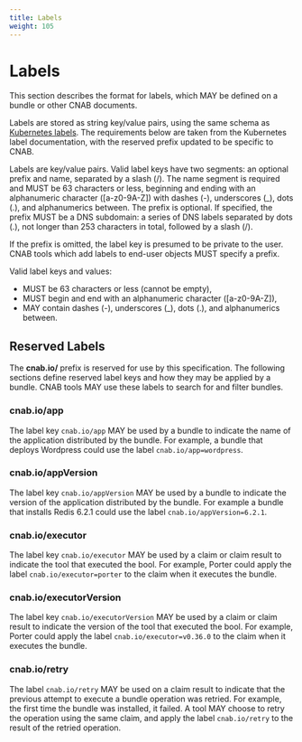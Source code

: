 ```yaml
---
title: Labels
weight: 105
---
```


# Labels

This section describes the format for labels, which MAY be defined on a bundle or other CNAB documents.

Labels are stored as string key/value pairs, using the same schema as [Kubernetes labels].
The requirements below are taken from the Kubernetes label documentation, with the reserved prefix updated to be specific to CNAB.

Labels are key/value pairs. Valid label keys have two segments: an optional prefix and name, separated by a slash (/).
The name segment is required and MUST be 63 characters or less, beginning and ending with an alphanumeric character ([a-z0-9A-Z]) with dashes (-), underscores (_), dots (.), and alphanumerics between.
The prefix is optional. 
If specified, the prefix MUST be a DNS subdomain: a series of DNS labels separated by dots (.), not longer than 253 characters in total, followed by a slash (/).

If the prefix is omitted, the label key is presumed to be private to the user.
CNAB tools which add labels to end-user objects MUST specify a prefix.

Valid label keys and values:

* MUST be 63 characters or less (cannot be empty),
* MUST begin and end with an alphanumeric character ([a-z0-9A-Z]),
* MAY contain dashes (-), underscores (_), dots (.), and alphanumerics between.

## Reserved Labels

The **cnab.io/** prefix is reserved for use by this specification.
The following sections define reserved label keys and how they may be applied by a bundle.
CNAB tools MAY use these labels to search for and filter bundles.

### cnab.io/app

The label key `cnab.io/app` MAY be used by a bundle to indicate the name of the application distributed by the bundle.
For example, a bundle that deploys Wordpress could use the label `cnab.io/app=wordpress`.

### cnab.io/appVersion

The label key `cnab.io/appVersion` MAY be used by a bundle to indicate the version of the application distributed by the bundle.
For example a bundle that installs Redis 6.2.1 could use the label `cnab.io/appVersion=6.2.1`.

### cnab.io/executor

The label key `cnab.io/executor` MAY be used by a claim or claim result to indicate the tool that executed the bool.
For example, Porter could apply the label `cnab.io/executor=porter` to the claim when it executes the bundle.

### cnab.io/executorVersion

The label key `cnab.io/executorVersion` MAY be used by a claim or claim result to indicate the version of the tool that executed the bool.
For example, Porter could apply the label `cnab.io/executor=v0.36.0` to the claim when it executes the bundle.

### cnab.io/retry

The label `cnab.io/retry` MAY be used on a claim result to indicate that the previous attempt to execute a bundle operation was retried.
For example, the first time the bundle was installed, it failed.
A tool MAY choose to retry the operation using the same claim, and apply the label `cnab.io/retry` to the result of the retried operation.

[Kubernetes labels]: https://github.com/kubernetes/website/blob/18f3eae6efc2d3c209f4fde7a46d93d1c1c396c3/content/en/docs/concepts/overview/working-with-objects/labels.md#syntax-and-character-set
